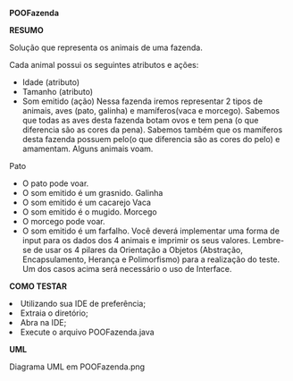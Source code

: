 <b>POOFazenda</b>


<b>RESUMO</b>

Solução que representa os animais de uma fazenda.

Cada animal possui os seguintes atributos e ações:
- Idade (atributo)
- Tamanho (atributo)
- Som emitido (ação)
Nessa fazenda iremos representar 2 tipos de animais, aves (pato, galinha) e
mamíferos(vaca e morcego). Sabemos que todas as aves desta fazenda botam
ovos e tem pena (o que diferencia são as cores da pena). Sabemos também que os
mamíferos desta fazenda possuem pelo(o que diferencia são as cores do pelo) e
amamentam. Alguns animais voam.

Pato
- O pato pode voar.
- O som emitido é um grasnido.
Galinha
- O som emitido é um cacarejo
Vaca
- O som emitido é o mugido.
Morcego
- O morcego pode voar.
- O som emitido é um farfalho.
Você deverá implementar uma forma de input para os dados dos 4 animais e
imprimir os seus valores.
Lembre-se de usar os 4 pilares da Orientação a Objetos (Abstração,
Encapsulamento, Herança e Polimorfismo) para a realização do teste.
Um dos casos acima será necessário o uso de Interface.


<b>COMO TESTAR</b>
  <li>Utilizando sua IDE de preferência;</li>
  <li>Extraia o diretório;</li>
  <li>Abra na IDE;</li>
  <li>Execute o arquivo POOFazenda.java</li>
  
  
  
  
 <b>UML</b>
 
 Diagrama UML em POOFazenda.png
